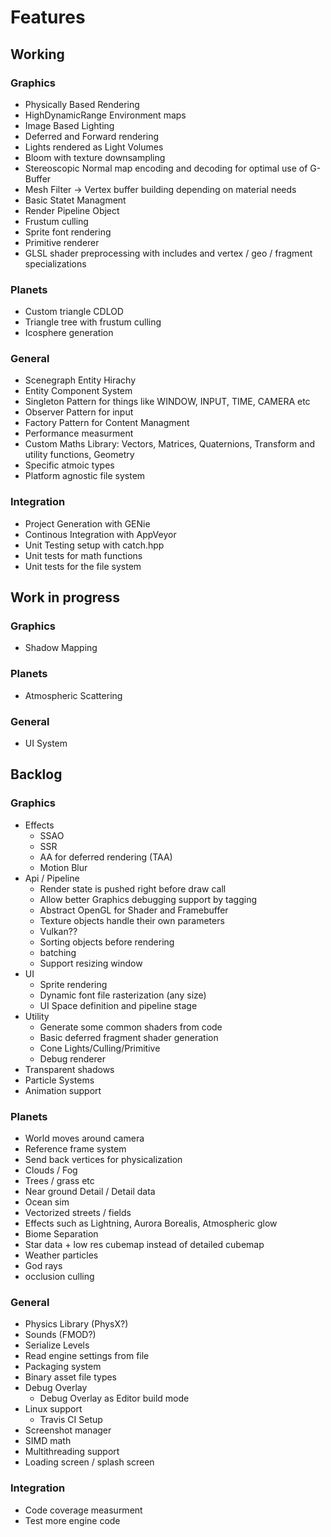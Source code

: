 # Features

## Working

### Graphics
 * Physically Based Rendering
 * HighDynamicRange Environment maps
 * Image Based Lighting
 * Deferred and Forward rendering
 * Lights rendered as Light Volumes
 * Bloom with texture downsampling
 * Stereoscopic Normal map encoding and decoding for optimal use of G-Buffer
 * Mesh Filter -> Vertex buffer building depending on material needs
 * Basic Statet Managment
 * Render Pipeline Object
 * Frustum culling
 * Sprite font rendering
 * Primitive renderer
 * GLSL shader preprocessing with includes and vertex / geo / fragment specializations
 
### Planets
 * Custom triangle CDLOD
 * Triangle tree with frustum culling
 * Icosphere generation
 
### General
 * Scenegraph Entity Hirachy 
 * Entity Component System 
 * Singleton Pattern for things like WINDOW, INPUT, TIME, CAMERA etc 
 * Observer Pattern for input 
 * Factory Pattern for Content Managment 
 * Performance measurment
 * Custom Maths Library: Vectors, Matrices, Quaternions, Transform and utility functions, Geometry
 * Specific atmoic types
 * Platform agnostic file system

### Integration
 * Project Generation with GENie
 * Continous Integration with AppVeyor
 * Unit Testing setup with catch.hpp
 * Unit tests for math functions
 * Unit tests for the file system
 
## Work in progress

### Graphics
 * Shadow Mapping

### Planets
 * Atmospheric Scattering
 
### General
 * UI System
 
## Backlog

### Graphics
 * Effects
     * SSAO
     * SSR
     * AA for deferred rendering (TAA)
     * Motion Blur
 * Api / Pipeline
     * Render state is pushed right before draw call
     * Allow better Graphics debugging support by tagging
     * Abstract OpenGL for Shader and Framebuffer
     * Texture objects handle their own parameters
     * Vulkan??
     * Sorting objects before rendering
     * batching 
     * Support resizing window
 * UI
     * Sprite rendering
     * Dynamic font file rasterization (any size)
     * UI Space definition and pipeline stage
 * Utility
     * Generate some common shaders from code
     * Basic deferred fragment shader generation
     * Cone Lights/Culling/Primitive
     * Debug renderer
 * Transparent shadows
 * Particle Systems
 * Animation support
 
### Planets
 * World moves around camera
 * Reference frame system
 * Send back vertices for physicalization
 * Clouds / Fog
 * Trees / grass etc
 * Near ground Detail / Detail data
 * Ocean sim
 * Vectorized streets / fields
 * Effects such as Lightning, Aurora Borealis, Atmospheric glow
 * Biome Separation
 * Star data + low res cubemap instead of detailed cubemap
 * Weather particles
 * God rays
 * occlusion culling
 
### General
 * Physics Library (PhysX?)
 * Sounds (FMOD?)
 * Serialize Levels
 * Read engine settings from file
 * Packaging system
 * Binary asset file types
 * Debug Overlay
     * Debug Overlay as Editor build mode
 * Linux support
     * Travis CI Setup
 * Screenshot manager
 * SIMD math
 * Multithreading support
 * Loading screen / splash screen
 
### Integration
 * Code coverage measurment
 * Test more engine code
